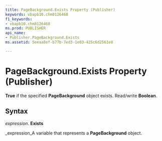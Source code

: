 ```yaml
---
title: PageBackground.Exists Property (Publisher)
keywords: vbapb10.chm8126468
f1_keywords:
- vbapb10.chm8126468
ms.prod: PUBLISHER
api_name:
- Publisher.PageBackground.Exists
ms.assetid: 5eeaa8ef-b77b-7ed3-1e03-425c6d2561e8

---
```



# PageBackground.Exists Property (Publisher)

 **True** if the specified **PageBackground** object exists. Read/write **Boolean**.


## Syntax

 _expression_. **Exists**

 _expression_A variable that represents a  **PageBackground** object.


